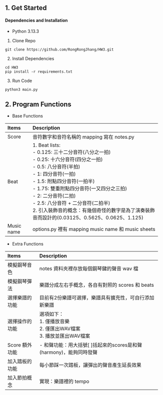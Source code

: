
## 1. Get Started

#### Dependencies and Installation
* Python 3.13.3

1. Clone Repo
```
git clone https://github.com/RongRongJhang/HW3.git
```
2. Install Dependencies
```
cd HW3
pip install -r requirements.txt
```
3. Run Code
```
python3 main.py
```

## 2. Program Functions

* Base Functions

|    Items     |  Description |
| :------------- |:-------------|
| Score      |   音符數字和音符名稱的 mapping 寫在 notes.py   |
| Beat      |  1. Beat lists: <br> - 0.125: 三十二分音符(八分之一拍) <br> - 0.25: 十六分音符(四分之一拍) <br> - 0.5: 八分音符(半拍) <br> - 1: 四分音符(一拍) <br> - 1.5: 附點四分音符(一拍半) <br> - 1.75: 雙重附點四分音符(一又四分之三拍) <br> - 2: 二分音符(二拍) <br> - 2.5: 八分音符 + 二分音符(二拍半) <br> 2. 引入裝飾音的概念：有幾個奇怪的數字是為了演奏裝飾音而設計的(0.03125、0.5625、0.0625、1.125)  |
| Music name     |  options.py 裡有 mapping music name 和 music sheets   |

* Extra Functions

|    Items     | Description |
| :------------- |:-------------|
| 模擬鋼琴音色 | notes 資料夾裡存放每個鋼琴鍵的聲音 wav 檔 |
| 模擬鋼琴彈法 | 樂譜分成左右手概念，各自有對照的 scores 和 beats  |
| 選擇樂譜的功能  |  目前有2份樂譜可選擇，樂譜具有擴充性，可自行添加新樂譜   |
| 選擇操作的功能 |   選項如下： <br> 1. 僅播放音樂 <br> 2. 僅匯出WAV檔案 <br> 3. 播放並匯出WAV檔案   |
|  Score 額外功能  |  - 和聲功能：用大括號[ ]括起來的scores是和聲(harmony)，能夠同時發聲 <br>  |
|  加入踏板的功能 | 每小節踩一次踏板，讓彈出的聲音產生延長效果 |
|  加入節拍概念 | 實現：樂譜裡的 tempo |
